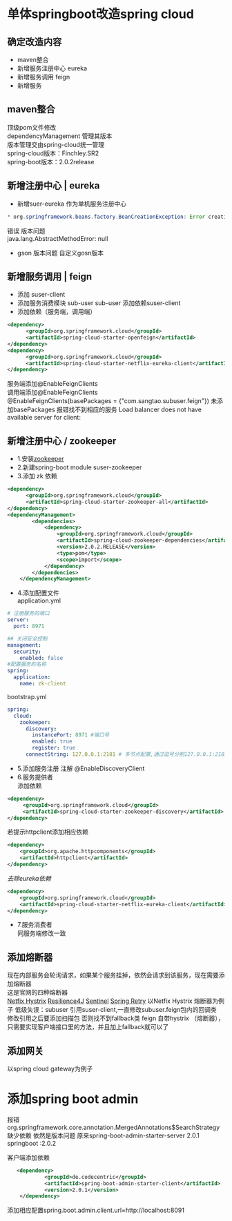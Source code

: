 # 单体springboot改造spring cloud
## 确定改造内容

* maven整合
* 新增服务注册中心 eureka
* 新增服务调用 feign
* 新增服务

## maven整合
顶级pom文件修改  
dependencyManagement 管理其版本  
版本管理交由spring-cloud统一管理  
spring-cloud版本：Finchley.SR2  
spring-boot版本：2.0.2release

## 新增注册中心 | eureka
* 新增suer-eureka 作为单机服务注册中心   

```java
* org.springframework.beans.factory.BeanCreationException: Error creating bean with name 'org.springframework.context.event.internalEventListenerProcessor': Initialization of bean failed; nested exception is java.lang.NoClassDefFoundError: org/springframework/boot/context/properties/ConfigurationPropertiesBean 
```
错误  版本问题 \
java.lang.AbstractMethodError: null
* gson 版本问题  自定义gosn版本

## 新增服务调用 | feign
* 添加 suser-client
* 添加服务消费模块 sub-user sub-user 添加依赖suser-client
* 添加依赖（服务端，调用端）
```xml
<dependency>
      <groupId>org.springframework.cloud</groupId>
      <artifactId>spring-cloud-starter-openfeign</artifactId>
</dependency>
<dependency>
      <groupId>org.springframework.cloud</groupId>
      <artifactId>spring-cloud-starter-netflix-eureka-client</artifactId>
</dependency>
```
服务端添加@EnableFeignClients \
调用端添加@EnableFeignClients \
@EnableFeignClients(basePackages = {"com.sangtao.subuser.feign"}) 未添加basePackages 报错找不到相应的服务
 Load balancer does not have available server for client: 
 
 ## 新增注册中心 / zookeeper
* 1.安装[zookeeper](https://zookeeper.apache.org/releases.html)  
* 2.新建spring-boot module suser-zookeeper  
* 3.添加 zk  依赖
```xml
<dependency>
      <groupId>org.springframework.cloud</groupId>
      <artifactId>spring-cloud-starter-zookeeper-all</artifactId>
</dependency>
<dependencyManagement>
        <dependencies>
            <dependency>
                <groupId>org.springframework.cloud</groupId>
                <artifactId>spring-cloud-zookeeper-dependencies</artifactId>
                <version>2.0.2.RELEASE</version>
                <type>pom</type>
                <scope>import</scope>
            </dependency>
        </dependencies>
    </dependencyManagement>
```
* 4.添加配置文件  
application.yml
```yml
# 注册服务的端口
server:
  port: 8971

## 关闭安全控制
management:
  security:
    enabled: false
#配置服务的名称
spring:
  application:
    name: zk-client
```
bootstrap.yml
```yml
spring:
  cloud:
    zookeeper:
      discovery:
        instancePort: 8971 #端口号
        enabled: true
        register: true
      connectString: 127.0.0.1:2181 # 多节点配置,通过逗号分割127.0.0.1:2182,127.0.0.1:2183
```
* 5.添加服务注册 注解 @EnableDiscoveryClient
* 6.服务提供者   
添加依赖
```xml
<dependency>
     <groupId>org.springframework.cloud</groupId>
     <artifactId>spring-cloud-starter-zookeeper-discovery</artifactId>
</dependency>
```
若提示httpclient添加相应依赖
```xml
<dependency>
    <groupId>org.apache.httpcomponents</groupId>
    <artifactId>httpclient</artifactId>
</dependency>
```
_去除eureka依赖_
```xml
<dependency>
    <groupId>org.springframework.cloud</groupId>
    <artifactId>spring-cloud-starter-netflix-eureka-client</artifactId>
</dependency>
``` 
* 7.服务消费者  
同服务端修改一致

## 添加熔断器
现在内部服务会轮询请求，如果某个服务挂掉，依然会请求到该服务，现在需要添加熔断器  
这是官网的四种熔断器  
[Netfix Hystrix](https://github.com/Netflix/Hystrix) 
[Resilience4J](https://github.com/resilience4j/resilience4j) 
[Sentinel](https://github.com/alibaba/Sentinel) 
[Spring Retry](https://github.com/spring-projects/spring-retry)
以Netfix Hystrix 熔断器为例子
低级失误：subuser 引用suser-client,一直修改subuser.feign包内的回调类  
修改引用之后要添加扫描包 否则找不到fallback类
feign 自带hystrix （熔断器），只需要实现客户端接口里的方法，并且加上fallback就可以了

## 添加网关
以spring cloud gateway为例子

# 添加spring boot admin 
报错
org.springframework.core.annotation.MergedAnnotations$SearchStrategy
缺少依赖 
依然是版本问题 
原来spring-boot-admin-starter-server 2.0.1 springboot :2.0.2

客户端添加依赖
```xml
   <dependency>
            <groupId>de.codecentric</groupId>
            <artifactId>spring-boot-admin-starter-client</artifactId>
            <version>2.0.1</version>
    </dependency>
```
添加相应配置spring.boot.admin.client.url=http://localhost:8091